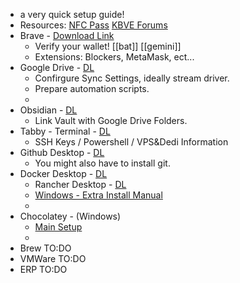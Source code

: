 
- a very quick setup guide!
- Resources: [NFC Pass](https://kbve.com/nfc/pass) [KBVE Forums](https://kbve.com/c/)
- Brave - [Download Link](https://brave.com/download/)
	- Verify your wallet! [[bat]] [[gemini]] 
	- Extensions: Blockers, MetaMask, ect...
- Google Drive - [DL](https://www.google.com/drive/download/)
	- Confirgure Sync Settings, ideally stream driver.
	- Prepare automation scripts.
	- 
- Obsidian - [DL](https://github.com/obsidianmd/obsidian-releases/releases)
	- Link Vault with Google Drive Folders.
- Tabby - Terminal - [DL](https://github.com/Eugeny/tabby/releases)
	- SSH Keys / Powershell / VPS&Dedi Information
- Github Desktop - [DL](https://desktop.github.com/)
	- You might also have to install git. 
- Docker Desktop - [DL](https://docs.docker.com/get-docker/)
	- Rancher Desktop - [DL](https://github.com/rancher-sandbox/rancher-desktop/releases)
	- [Windows - Extra Install Manual](https://docs.microsoft.com/en-us/windows/wsl/install-manual#step-4---download-the-linux-kernel-update-package)
	- 
- Chocolatey - (Windows) 
	- [Main Setup](https://docs.chocolatey.org/en-us/choco/setup)
	- 
- Brew TO:DO
- VMWare TO:DO
- ERP TO:DO